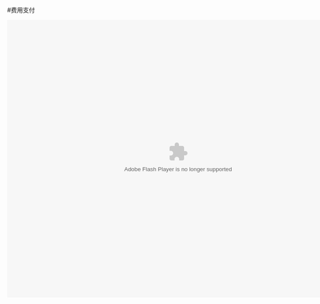 #费用支付

<embed src="http://resource.3cwdb.com/kailong-donghua/3 fyzf.swf" width="800" height="650"  pluginspage="http://www.macromedia.com/go/getflashplayer" 
type="application/x-shockwave-flash" ></embed>
